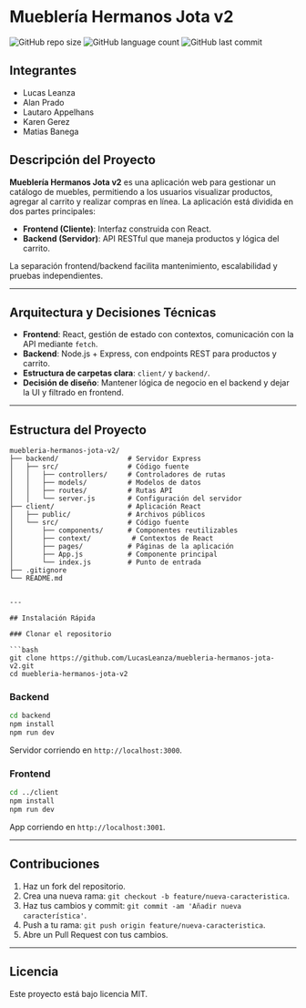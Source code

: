 # Mueblería Hermanos Jota v2

![GitHub repo size](https://img.shields.io/github/repo-size/LucasLeanza/muebleria-hermanos-jota-v2)
![GitHub language count](https://img.shields.io/github/languages/count/LucasLeanza/muebleria-hermanos-jota-v2)
![GitHub last commit](https://img.shields.io/github/last-commit/LucasLeanza/muebleria-hermanos-jota-v2)

## Integrantes

* Lucas Leanza
* Alan Prado
* Lautaro Appelhans
* Karen Gerez
* Matias Banega

## Descripción del Proyecto

**Mueblería Hermanos Jota v2** es una aplicación web para gestionar un catálogo de muebles, permitiendo a los usuarios visualizar productos, agregar al carrito y realizar compras en línea.
La aplicación está dividida en dos partes principales:

* **Frontend (Cliente)**: Interfaz construida con React.
* **Backend (Servidor)**: API RESTful que maneja productos y lógica del carrito.

La separación frontend/backend facilita mantenimiento, escalabilidad y pruebas independientes.

---

## Arquitectura y Decisiones Técnicas

* **Frontend**: React, gestión de estado con contextos, comunicación con la API mediante `fetch`.
* **Backend**: Node.js + Express, con endpoints REST para productos y carrito.
* **Estructura de carpetas clara**: `client/` y `backend/`.
* **Decisión de diseño**: Mantener lógica de negocio en el backend y dejar la UI y filtrado en frontend.

---

## Estructura del Proyecto

```
muebleria-hermanos-jota-v2/
├── backend/                 # Servidor Express
│   ├── src/                 # Código fuente
│   │   ├── controllers/     # Controladores de rutas
│   │   ├── models/          # Modelos de datos
│   │   ├── routes/          # Rutas API
│   │   └── server.js        # Configuración del servidor
├── client/                  # Aplicación React
│   ├── public/              # Archivos públicos
│   └── src/                 # Código fuente
│       ├── components/      # Componentes reutilizables
│       ├── context/          # Contextos de React
│       ├── pages/           # Páginas de la aplicación
│       ├── App.js           # Componente principal
│       └── index.js         # Punto de entrada
├── .gitignore
└── README.md


---

## Instalación Rápida

### Clonar el repositorio

```bash
git clone https://github.com/LucasLeanza/muebleria-hermanos-jota-v2.git
cd muebleria-hermanos-jota-v2
```

### Backend

```bash
cd backend
npm install
npm run dev
```

Servidor corriendo en `http://localhost:3000`.

### Frontend

```bash
cd ../client
npm install
npm run dev
```

App corriendo en `http://localhost:3001`.

---


## Contribuciones

1. Haz un fork del repositorio.
2. Crea una nueva rama: `git checkout -b feature/nueva-caracteristica`.
3. Haz tus cambios y commit: `git commit -am 'Añadir nueva característica'`.
4. Push a tu rama: `git push origin feature/nueva-caracteristica`.
5. Abre un Pull Request con tus cambios.

---

## Licencia

Este proyecto está bajo licencia MIT.
